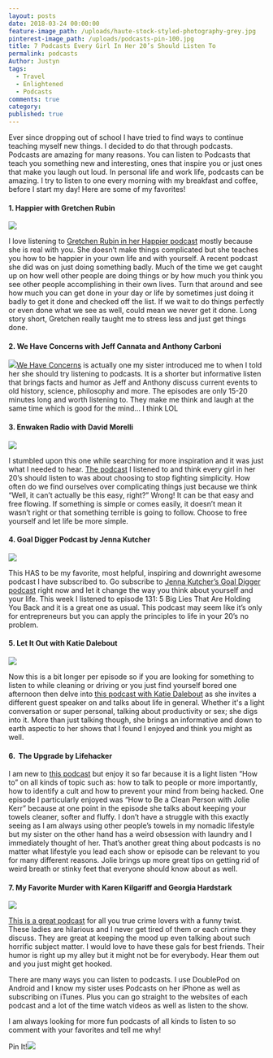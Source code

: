 ```yaml
---
layout: posts
date: 2018-03-24 00:00:00
feature-image_path: /uploads/haute-stock-styled-photography-grey.jpg
pinterest-image_path: /uploads/podcasts-pin-100.jpg
title: 7 Podcasts Every Girl In Her 20’s Should Listen To
permalink: podcasts
Author: Justyn
tags:
  - Travel
  - Enlightened
  - Podcasts
comments: true
category:
published: true
---
```


Ever since dropping out of school I have tried to find ways to continue teaching myself new things. I decided to do that through podcasts. Podcasts are amazing for many reasons. You can listen to Podcasts that teach you something new and interesting, ones that inspire you or just ones that make you laugh out loud. In personal life and work life, podcasts can be amazing. I try to listen to one every morning with my breakfast and coffee, before I start my day! Here are some of my favorites!

#### 1. Happier with Gretchen Rubin

![](/uploads/happierpodcast.png)

I love listening to [Gretchen Rubin in her Happier podcast](https://gretchenrubin.com/podcasts/) mostly because she is real with you. She doesn’t make things complicated but she teaches you how to be happier in your own life and with yourself. A recent podcast she did was on just doing something badly. Much of the time we get caught up on how well other people are doing things or by how much you think you see other people accomplishing in their own lives. Turn that around and see how much you can get done in your day or life by sometimes just doing it badly to get it done and checked off the list. If we wait to do things perfectly or even done what we see as well, could mean we never get it done. Long story short, Gretchen really taught me to stress less and just get things done.

#### 2. We Have Concerns with Jeff Cannata and Anthony Carboni

![](/uploads/wehaveconcernspodcast.png)[We Have Concerns](http://wehaveconcerns.com/) is actually one my sister introduced me to when I told her she should try listening to podcasts. It is a shorter but informative listen that brings facts and humor as Jeff and Anthony discuss current events to old history, science, philosophy and more. The episodes are only 15-20 minutes long and worth listening to. They make me think and laugh at the same time which is good for the mind… I think LOL

#### 3. Enwaken Radio with David Morelli

![](/uploads/enwakenpodcast.png)

I stumbled upon this one while searching for more inspiration and it was just what I needed to hear. [The podcast](https://www.enwaken.com/) I listened to and think every girl in her 20’s should listen to was about choosing to stop fighting simplicity. How often do we find ourselves over complicating things just because we think “Well, it can’t actually be this easy, right?” Wrong! It can be that easy and free flowing. If something is simple or comes easily, it doesn’t mean it wasn’t right or that something terrible is going to follow. Choose to free yourself and let life be more simple.

#### 4. Goal Digger Podcast by Jenna Kutcher

![](/uploads/goaldiggerpodcast.png)

This HAS to be my favorite, most helpful, inspiring and downright awesome podcast I have subscribed to. Go subscribe to [Jenna Kutcher’s Goal Digger podcast](http://podcast.jennakutcher.com/) right now and let it change the way you think about yourself and your life. This week I listened to episode 131: 5 Big Lies That Are Holding You Back and it is a great one as usual. This podcast may seem like it’s only for entrepreneurs but you can apply the principles to life in your 20’s no problem.

#### 5. Let It Out with Katie Dalebout

![](/uploads/letitoutpodcast.png)

Now this is a bit longer per episode so if you are looking for something to listen to while cleaning or driving or you just find yourself bored one afternoon then delve into [this podcast with Katie Dalebout](http://katiedalebout.com/podcast/) as she invites a different guest speaker on and talks about life in general. Whether it's a light conversation or super personal, talking about productivity or sex; she digs into it. More than just talking though, she brings an informative and down to earth aspectic to her shows that I found I enjoyed and think you might as well.

#### 6.  The Upgrade by Lifehacker

I am new to [this podcast](https://lifehacker.com/tag/the-upgrade) but enjoy it so far because it is a light listen “How to” on all kinds of topic such as: how to talk to people or more importantly, how to identify a cult and how to prevent your mind from being hacked. One episode I particularly enjoyed was “How to Be a Clean Person with Jolie Kerr” because at one point in the episode she talks about keeping your towels cleaner, softer and fluffy. I don’t have a struggle with this exactly seeing as I am always using other people’s towels in my nomadic lifestyle but my sister on the other hand has a weird obsession with laundry and I immediately thought of her. That’s another great thing about podcasts is no matter what lifestyle you lead each show or episode can be relevant to you for many different reasons. Jolie brings up more great tips on getting rid of weird breath or stinky feet that everyone should know about as well.

#### 7. My Favorite Murder with Karen Kilgariff and Georgia Hardstark

![](/uploads/myfavoritemurder.png)

[This is a great podcast](https://www.myfavoritemurder.com/) for all you true crime lovers with a funny twist. These ladies are hilarious and I never get tired of them or each crime they discuss. They are great at keeping the mood up even talking about such horrific subject matter. I would love to have these gals for best friends. Their humor is right up my alley but it might not be for everybody. Hear them out and you just might get hooked.

There are many ways you can listen to podcasts. I use DoublePod on Android and I know my sister uses Podcasts on her iPhone as well as subscribing on iTunes. Plus you can go straight to the websites of each podcast and a lot of the time watch videos as well as listen to the show.

I am always looking for more fun podcasts of all kinds to listen to so comment with your favorites and tell me why!

Pin It!![](/uploads/7-podcasts-1.png)